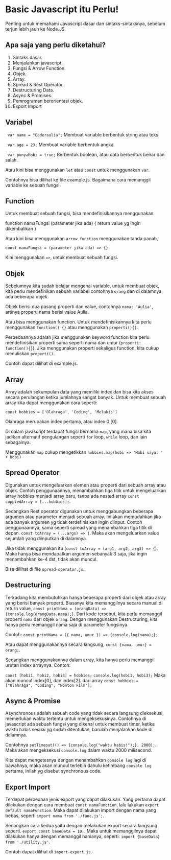 # Basic Javascript itu Perlu!

Penting untuk memahami Javascript dasar dan sintaks-sintaksnya, sebelum terjun lebih jauh ke Node.JS.

## Apa saja yang perlu diketahui?

1. Sintaks dasar.
2. Menjalankan javascript.
3. Fungsi & Arrow Function.
4. Objek.
5. Array.
6. Spread & Rest Operator.
7. Destructuring Data.
8. Async & Promises.
9. Pemrograman berorientasi objek.
10.   Export Import

## Variabel

` var name = "Coderaulia";` Membuat variable berbentuk string atau teks.

` var age = 23;` Membuat variable berbentuk angka.

` var punyaHobi = true;` Berbentuk boolean, atau data berbentuk benar dan salah.

Atau kini bisa menggunakan `let` atau `const` untuk menggunakan `var`.

Contohnya bisa dilihat ke file example.js. Bagaimana cara memanggil variable ke sebuah fungsi.

## Function

Untuk membuat sebuah fungsi, bisa mendefinisikannya menggunakan:

function namaFungsi (parameter jika ada) {
return value yg ingin dikembalikan
}

Atau kini bisa menggunakan `arrow function` menggunakan tanda panah,

`const namaFungsi = (parameter jika ada) => {}`

Kini menggunakan `=>`, untuk membuat sebuah fungsi.

## Objek

Sebelumnya kita sudah belajar mengenai variable, untuk membuat objek, kita perlu mendefinikan sebuah variabel contohnya `orang` dan di dalamnya ada beberapa objek.

Objek berisi dua pasang properti dan value, contohnya `nama: 'Aulia'`, artinya properti nama berisi value Aulia.

Atau bisa menggunakan function. Untuk mendefinisikannya kita perlu menggunakan
`function() {}` atau menggunakan `properti(){}`.

Perbedaannya adalah jika menggunakan keyword function kita perlu mendefinisikan properti sama seperti nama dan umur (`properti: function(){}`). Jika menggunakan properti sekaligus function, kita cukup menuliskan `properti()`.

Contoh dapat dilihat di example.js.

## Array

Array adalah sekumpulan data yang memiliki index dan bisa kita akses secara perulangan ketika jumlahnya sangat banyak. Untuk membuat sebuah array kita dapat menggunakan cara seperti:

`const hobbies = ['Olahraga', 'Coding', 'Melukis']`

Olahraga merupakan index pertama, atau index 0 [0].

Di dalam javascript terdapat fungsi bernama `map`, yang mana bisa kita jadikan alternatif pengulangan seperti `for` loop, `while` loop, dan lain sebagainya.

Menggunakan `map` cukup mengetikkan `hobbies.map(hobi => 'Hobi saya: ' + hobi)`

## Spread Operator

Digunakan untuk mengeluarkan elemen atau properti dari sebuah array atau objek.
Contoh penggunaannya, menambahkan tiga titik untuk mengeluarkan array hobbies menjadi array baru, tanpa ada nested array `const coppiedArray = [...hobbies];`.

Sedangkan Rest operator digunakan untuk menggabungkan beberapa argumen atau parameter menjadi sebuah array. Ini akan memudahkan jika ada banyak argumen yg tidak terdefinisikan ingin diinput.
Contoh penggunaannya, sama seperti spread yang menambahkan tiga titik di depan.
`const toArray = (...args) => {`. Maka akan mengeluarkan value sejumlah yang diinputkan di dalamnya.

Jika tidak menggunakan itu (`const toArray = (arg1, arg2, arg3) => {`). Maka hanya bisa mendapatkan argumen sebanyak 3 saja, jika ingin menambahkan ke-4 dst, tidak akan muncul.

Bisa dilihat di file `spread-operator.js`.

## Destructuring

Terkadang kita membutuhkan hanya beberapa properti dari objek atau array yang berisi banyak properti. Biasanya kita memanggilnya secara manual di return value, `const printNama = (orangData) => {console.log(orangData.nama);}`.
Dari kode tersebut, kita perlu memanggil properti `nama` dari objek `orang`. Dengan menggunakan Destructuring, kita hanya perlu memanggil nama saja di parameter fungsinya.

Contoh: `const printNama = ({ nama, umur }) => {console.log(nama);};`

Atau dapat menggunakannya secara langsung, `const {nama, umur} = orang;`.

Sedangkan menggunakannya dalam array, kita hanya perlu memanggil urutan index arraynya. Contoh:

`const [hobi1, hobi2, hobi3] = hobbies;`
`console.log(hobi1, hobi3);`
Maka akan muncul index[0], dan index[2]. dari array `const hobbies = ["Olahraga", "Coding", "Nonton Film"];`

## Async & Promise

Asynchronous adalah sebuah code yang tidak secara langsung dieksekusi, memerlukan waktu tertentu untuk mengeksekusinya. Contohnya di javascript ada sebuah fungsi yang dikenal untuk membuat timer, ketika waktu habis sesuai yg sudah ditentukan, barulah menjalankan kode di dalamnya.

Contohnya `setTimeout(() => {console.log("waktu habis!");}, 2000);`. Maka akan mengeksekusi `console.log` dalam waktu 2000 milisecond.

Kita dapat mengetesnya dengan menambahkan `console log` lagi di bawahnya, maka akan muncul terlebih dahulu ketimbang `console log` pertama, inilah yg disebut synchronous code.

## Export Import

Terdapat perbedaan jenis export yang dapat dilakukan. Yang pertama dapat dilakukan dengan cara membuat `const namaFunction`, lalu lakukan `export default namaFunction`. Maka dapat dilakukan import dengan nama yang bebas, seperti `import nama from './func.js';`.

Sedangkan cara kedua yaitu dengan melakukan export secara langsung seperti. `export const baseData = 10;`. Maka untuk memanggilnya dapat dilakukan hanya dengan memanggil namanya, seperti: `import {baseData} from './utility.js'`.

Contoh dapat dilihat di `import-export.js`.
